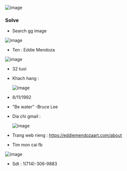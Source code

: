 ![image](https://github.com/user-attachments/assets/c21560fb-8ef6-4053-8c13-dbbb6b65b8bc)

### Solve

- Search gg image

![image](https://github.com/user-attachments/assets/36eebc11-9d89-4965-9b48-b81e903ab848)

- Ten : Eddie Mendoza

![image](https://github.com/user-attachments/assets/ba9609b7-9604-43a9-a0e7-f5fa696d08c4)

- 32 tuoi

- Khach hang :

  ![image](https://github.com/user-attachments/assets/7561e322-9fae-424a-953d-b95199d63f88)

-  8/11/1992

-  "Be water" -Bruce Lee

- Dia chi gmail :

  ![image](https://github.com/user-attachments/assets/01ffa653-861c-44f5-8b4d-6cf300a18f9e)

- Trang web rieng : https://eddiemendozaart.com/about

- Tim mon cai fb

![image](https://github.com/user-attachments/assets/c854a262-7b40-4507-a297-cce4343ff7cb)

- Sdt : 1(714)-306-9883 
